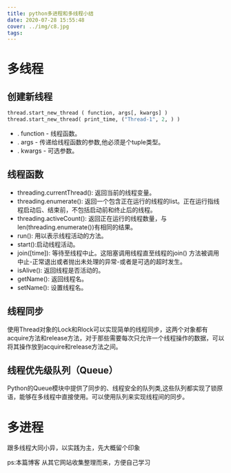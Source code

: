 ```yaml
---
title: python多进程和多线程小结
date: 2020-07-28 15:55:48
cover: ../img/c8.jpg
tags:
---
```

# 多线程
## 创建新线程

```python
thread.start_new_thread ( function, args[, kwargs] )
thread.start_new_thread( print_time, ("Thread-1", 2, ) )
```
- . function - 线程函数。
- . args - 传递给线程函数的参数,他必须是个tuple类型。
- . kwargs - 可选参数。
## 线程函数
- threading.currentThread(): 返回当前的线程变量。
- threading.enumerate(): 返回一个包含正在运行的线程的list。正在运行指线程启动后、结束前，不包括启动前和终止后的线程。
- threading.activeCount(): 返回正在运行的线程数量，与len(threading.enumerate())有相同的结果。
- run(): 用以表示线程活动的方法。
- start():启动线程活动。
- join([time]): 等待至线程中止。这阻塞调用线程直至线程的join() 方法被调用中止-正常退出或者抛出未处理的异常-或者是可选的超时发生。
- isAlive(): 返回线程是否活动的。
- getName(): 返回线程名。
- setName(): 设置线程名。
## 线程同步
使用Thread对象的Lock和Rlock可以实现简单的线程同步，这两个对象都有acquire方法和release方法，对于那些需要每次只允许一个线程操作的数据，可以将其操作放到acquire和release方法之间。
## 线程优先级队列（Queue）
Python的Queue模块中提供了同步的、线程安全的队列类,这些队列都实现了锁原语，能够在多线程中直接使用。可以使用队列来实现线程间的同步。

# 多进程
跟多线程大同小异，以实践为主，先大概留个印象

ps:本篇博客  从其它网站收集整理而来，方便自己学习